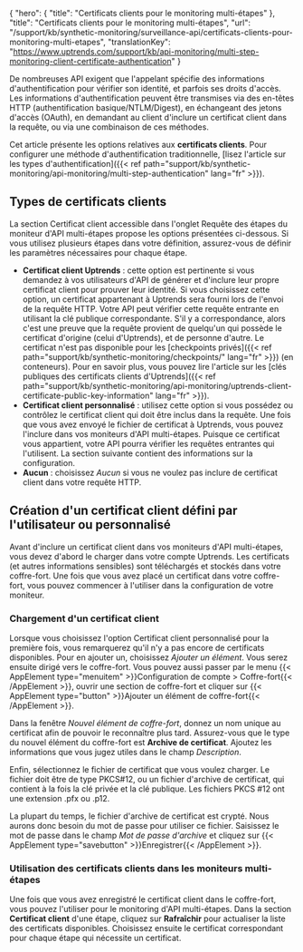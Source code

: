 {
"hero": {
"title": "Certificats clients pour le monitoring multi-étapes"
},
"title": "Certificats clients pour le monitoring multi-étapes",
"url": "/support/kb/synthetic-monitoring/surveillance-api/certificats-clients-pour-monitoring-multi-etapes",
"translationKey": "https://www.uptrends.com/support/kb/api-monitoring/multi-step-monitoring-client-certificate-authentication"
}

De nombreuses API exigent que l'appelant spécifie des informations d'authentification pour vérifier son identité, et parfois ses droits d'accès. Les informations d'authentification peuvent être transmises via des en-têtes HTTP (authentification basique/NTLM/Digest), en échangeant des jetons d'accès (OAuth), en demandant au client d'inclure un certificat client dans la requête, ou via une combinaison de ces méthodes.

Cet article présente les options relatives aux **certificats clients**. Pour configurer une méthode d'authentification traditionnelle, [lisez l'article sur les types d'authentification]({{< ref path="support/kb/synthetic-monitoring/api-monitoring/multi-step-authentication" lang="fr" >}}).

## Types de certificats clients

La section Certificat client accessible dans l'onglet Requête des étapes du moniteur d'API multi-étapes propose les options présentées ci-dessous. Si vous utilisez plusieurs étapes dans votre définition, assurez-vous de définir les paramètres nécessaires pour chaque étape.

- **Certificat client Uptrends** : cette option est pertinente si vous demandez à vos utilisateurs d'API de générer et d'inclure leur propre certificat client pour prouver leur identité. Si vous choisissez cette option, un certificat appartenant à Uptrends sera fourni lors de l'envoi de la requête HTTP. Votre API peut vérifier cette requête entrante en utilisant la clé publique correspondante. S'il y a correspondance, alors c'est une preuve que la requête provient de quelqu'un qui possède le certificat d'origine (celui d'Uptrends), et de personne d'autre. Le certificat n'est pas disponible pour les [checkpoints privés]({{< ref path="support/kb/synthetic-monitoring/checkpoints/" lang="fr" >}}) (en conteneurs).
   Pour en savoir plus, vous pouvez lire l'article sur les [clés publiques des certificats clients d'Uptrends]({{< ref path="support/kb/synthetic-monitoring/api-monitoring/uptrends-client-certificate-public-key-information" lang="fr" >}}).
- **Certificat client personnalisé** : utilisez cette option si vous possédez ou contrôlez le certificat client qui doit être inclus dans la requête. Une fois que vous avez envoyé le fichier de certificat à Uptrends, vous pouvez l'inclure dans vos moniteurs d'API multi-étapes. Puisque ce certificat vous appartient, votre API pourra vérifier les requêtes entrantes qui l'utilisent. La section suivante contient des informations sur la configuration.
- **Aucun** : choisissez *Aucun* si vous ne voulez pas inclure de certificat client dans votre requête HTTP.

## Création d'un certificat client défini par l'utilisateur ou personnalisé

Avant d'inclure un certificat client dans vos moniteurs d'API multi-étapes, vous devez d'abord le charger dans votre compte Uptrends. Les certificats (et autres informations sensibles) sont téléchargés et stockés dans votre coffre-fort. Une fois que vous avez placé un certificat dans votre coffre-fort, vous pouvez commencer à l'utiliser dans la configuration de votre moniteur.

### Chargement d'un certificat client

Lorsque vous choisissez l'option Certificat client personnalisé pour la première fois, vous remarquerez qu'il n'y a pas encore de certificats disponibles. Pour en ajouter un, choisissez *Ajouter un élément*. Vous serez ensuite dirigé vers le coffre-fort. Vous pouvez aussi passer par le menu {{< AppElement type="menuitem" >}}Configuration de compte > Coffre-fort{{< /AppElement >}}, ouvrir une section de coffre-fort et cliquer sur {{< AppElement type="button" >}}Ajouter un élément de coffre-fort{{< /AppElement >}}.

Dans la fenêtre *Nouvel élément de coffre-fort*, donnez un nom unique au certificat afin de pouvoir le reconnaître plus tard. Assurez-vous que le type du nouvel élément du coffre-fort est **Archive de certificat**. Ajoutez les informations que vous jugez utiles dans le champ *Description*.

Enfin, sélectionnez le fichier de certificat que vous voulez charger. Le fichier doit être de type PKCS\#12, ou un fichier d'archive de certificat, qui contient à la fois la clé privée et la clé publique. Les fichiers PKCS \#12 ont une extension .pfx ou .p12.

La plupart du temps, le fichier d'archive de certificat est crypté. Nous aurons donc besoin du mot de passe pour utiliser ce fichier. Saisissez le mot de passe dans le champ *Mot de passe d'archive* et cliquez sur {{< AppElement type="savebutton" >}}Enregistrer{{< /AppElement >}}.

### Utilisation des certificats clients dans les moniteurs multi-étapes

Une fois que vous avez enregistré le certificat client dans le coffre-fort, vous pouvez l'utiliser pour le monitoring d'API multi-étapes. Dans la section **Certificat client** d'une étape, cliquez sur **Rafraîchir** pour actualiser la liste des certificats disponibles. Choisissez ensuite le certificat correspondant pour chaque étape qui nécessite un certificat.

